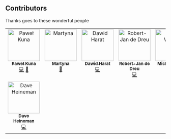 ## Contributors

Thanks goes to these wonderful people

<!-- ALL-CONTRIBUTORS-LIST:START - Do not remove or modify this section -->
<!-- prettier-ignore-start -->
<!-- markdownlint-disable -->
<table>
  <tbody>
    <tr>
      <td align="center" valign="top" width="14.28%"><a href="https://tabler.io/"><img src="https://avatars.githubusercontent.com/u/1282324?v=4?s=100" width="100px;" alt="Paweł Kuna"/><br /><sub><b>Paweł Kuna</b></sub></a><br /><a href="https://github.com/tabler/tabler/commits?author=codecalm" title="Code">💻</a> <a href="https://github.com/tabler/tabler/commits?author=codecalm" title="Documentation">📖</a></td>
      <td align="center" valign="top" width="14.28%"><a href="https://github.com/martynaaj"><img src="https://avatars.githubusercontent.com/u/60158888?v=4?s=100" width="100px;" alt="Martyna"/><br /><sub><b>Martyna</b></sub></a><br /><a href="https://github.com/tabler/tabler/commits?author=martynaaj" title="Documentation">📖</a></td>
      <td align="center" valign="top" width="14.28%"><a href="https://github.com/deralaxo"><img src="https://avatars.githubusercontent.com/u/40028795?v=4?s=100" width="100px;" alt="Dawid Harat"/><br /><sub><b>Dawid Harat</b></sub></a><br /><a href="https://github.com/tabler/tabler/commits?author=deralaxo" title="Code">💻</a></td>
      <td align="center" valign="top" width="14.28%"><a href="https://codersopinion.com/"><img src="https://avatars.githubusercontent.com/u/160743?v=4?s=100" width="100px;" alt="Robert-Jan de Dreu"/><br /><sub><b>Robert-Jan de Dreu</b></sub></a><br /><a href="https://github.com/tabler/tabler/commits?author=rjd22" title="Code">💻</a></td>
      <td align="center" valign="top" width="14.28%"><a href="https://github.com/FreexD"><img src="https://avatars.githubusercontent.com/u/7117869?v=4?s=100" width="100px;" alt="Michał Wolny"/><br /><sub><b>Michał Wolny</b></sub></a><br /><a href="https://github.com/tabler/tabler/commits?author=FreexD" title="Code">💻</a></td>
      <td align="center" valign="top" width="14.28%"><a href="https://www.wangkanai.com/"><img src="https://avatars.githubusercontent.com/u/10666633?v=4?s=100" width="100px;" alt="Sarin Na Wangkanai"/><br /><sub><b>Sarin Na Wangkanai</b></sub></a><br /><a href="https://github.com/tabler/tabler/commits?author=wangkanai" title="Code">💻</a></td>
      <td align="center" valign="top" width="14.28%"><a href="https://ensostudio.ru/"><img src="https://avatars.githubusercontent.com/u/3521094?v=4?s=100" width="100px;" alt="Anton"/><br /><sub><b>Anton</b></sub></a><br /><a href="https://github.com/tabler/tabler/commits?author=WinterSilence" title="Code">💻</a></td>
    </tr>
    <tr>
      <td align="center" valign="top" width="14.28%"><a href="https://github.com/dheineman"><img src="https://avatars.githubusercontent.com/u/516028?v=4?s=100" width="100px;" alt="Dave Heineman"/><br /><sub><b>Dave Heineman</b></sub></a><br /><a href="https://github.com/tabler/tabler/commits?author=dheineman" title="Code">💻</a></td>
    </tr>
  </tbody>
</table>

<!-- markdownlint-restore -->
<!-- prettier-ignore-end -->

<!-- ALL-CONTRIBUTORS-LIST:END -->